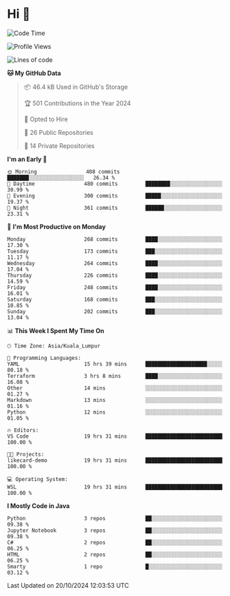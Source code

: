 <h1>Hi 👋</h1>

<!--START_SECTION:waka-->
![Code Time](http://img.shields.io/badge/Code%20Time-767%20hrs%2011%20mins-blue)

![Profile Views](http://img.shields.io/badge/Profile%20Views-0-blue)

![Lines of code](https://img.shields.io/badge/From%20Hello%20World%20I%27ve%20Written-1.3%20million%20lines%20of%20code-blue)

**🐱 My GitHub Data** 

> 📦 46.4 kB Used in GitHub's Storage 
 > 
> 🏆 501 Contributions in the Year 2024
 > 
> 💼 Opted to Hire
 > 
> 📜 26 Public Repositories 
 > 
> 🔑 14 Private Repositories 
 > 
**I'm an Early 🐤** 

```text
🌞 Morning                408 commits         ███████░░░░░░░░░░░░░░░░░░   26.34 % 
🌆 Daytime                480 commits         ████████░░░░░░░░░░░░░░░░░   30.99 % 
🌃 Evening                300 commits         █████░░░░░░░░░░░░░░░░░░░░   19.37 % 
🌙 Night                  361 commits         ██████░░░░░░░░░░░░░░░░░░░   23.31 % 
```
📅 **I'm Most Productive on Monday** 

```text
Monday                   268 commits         ████░░░░░░░░░░░░░░░░░░░░░   17.30 % 
Tuesday                  173 commits         ███░░░░░░░░░░░░░░░░░░░░░░   11.17 % 
Wednesday                264 commits         ████░░░░░░░░░░░░░░░░░░░░░   17.04 % 
Thursday                 226 commits         ████░░░░░░░░░░░░░░░░░░░░░   14.59 % 
Friday                   248 commits         ████░░░░░░░░░░░░░░░░░░░░░   16.01 % 
Saturday                 168 commits         ███░░░░░░░░░░░░░░░░░░░░░░   10.85 % 
Sunday                   202 commits         ███░░░░░░░░░░░░░░░░░░░░░░   13.04 % 
```


📊 **This Week I Spent My Time On** 

```text
🕑︎ Time Zone: Asia/Kuala_Lumpur

💬 Programming Languages: 
YAML                     15 hrs 39 mins      ████████████████████░░░░░   80.18 % 
Terraform                3 hrs 8 mins        ████░░░░░░░░░░░░░░░░░░░░░   16.08 % 
Other                    14 mins             ░░░░░░░░░░░░░░░░░░░░░░░░░   01.27 % 
Markdown                 13 mins             ░░░░░░░░░░░░░░░░░░░░░░░░░   01.16 % 
Python                   12 mins             ░░░░░░░░░░░░░░░░░░░░░░░░░   01.05 % 

🔥 Editors: 
VS Code                  19 hrs 31 mins      █████████████████████████   100.00 % 

🐱‍💻 Projects: 
likecard-demo            19 hrs 31 mins      █████████████████████████   100.00 % 

💻 Operating System: 
WSL                      19 hrs 31 mins      █████████████████████████   100.00 % 
```

**I Mostly Code in Java** 

```text
Python                   3 repos             ██░░░░░░░░░░░░░░░░░░░░░░░   09.38 % 
Jupyter Notebook         3 repos             ██░░░░░░░░░░░░░░░░░░░░░░░   09.38 % 
C#                       2 repos             ██░░░░░░░░░░░░░░░░░░░░░░░   06.25 % 
HTML                     2 repos             ██░░░░░░░░░░░░░░░░░░░░░░░   06.25 % 
Smarty                   1 repo              █░░░░░░░░░░░░░░░░░░░░░░░░   03.12 % 
```




 Last Updated on 20/10/2024 12:03:53 UTC
<!--END_SECTION:waka-->
